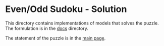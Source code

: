 # Even/Odd Sudoku - Solution

This directory contains implementations of models that solves the puzzle. 
The formulation is in the [docs](docs) directory.

The statement of the puzzle is in the [main page](../../puzzles).